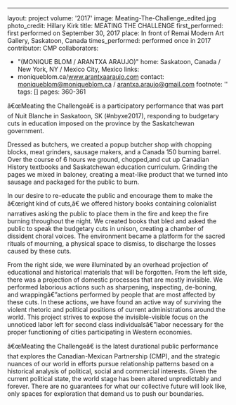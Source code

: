 ---
layout: project
volume: '2017'
image: Meating-The-Challenge_edited.jpg
photo_credit: Hillary Kirk
title: MEATING THE CHALLENGE
first_performed: first performed on September 30, 2017
place: In front of Remai Modern Art Gallery, Saskatoon, Canada
times_performed: performed once in 2017
contributor: CMP
collaborators:
- "(MONIQUE BLOM / ARANTXA ARAUJO)"
home: Saskatoon, Canada / New York, NY / Mexico City, Mexico
links:
- moniqueblom.ca/www.arantxaaraujo.com
contact: moniqueblom@moniqueblom.ca / arantxa.araujo@gmail.com
footnote: ''
tags: []
pages: 360-361



â€œMeating the Challengeâ€ is a participatory performance that was part of Nuit Blanche in Saskatoon, SK (#nbyxe2017), responding to budgetary cuts in education imposed on the province by the Saskatchewan government.

Dressed as butchers, we created a popup butcher shop with chopping blocks, meat grinders, sausage makers, and a Canada 150 burning barrel. Over the course of 6 hours we ground, chopped,and cut up Canadian History textbooks and Saskatchewan education curriculum. Grinding the pages we mixed in baloney, creating a meat-like product that we turned into sausage and packaged for the public to burn.

In our desire to re-educate the public and encourage them to make the â€œright kind of cuts,â€ we offered history books containing colonialist narratives asking the public to place them in the fire and keep the fire burning throughout the night. We created books that bled and asked the public to speak the budgetary cuts in unison, creating a chamber of dissident choral voices. The environment became a platform for the sacred rituals of mourning, a physical space to dismiss, to discharge the losses caused by these cuts.

From the right side, we were illuminated by an overhead projection of educational and historical materials that will be forgotten. From the left side, there was a projection of domestic processes that are mostly invisible. We performed laborious actions such as sharpening, inspecting, de-boning, and wrappingâ€”actions performed by people that are most affected by these cuts. In these actions, we have found an active way of surviving the violent rhetoric and political positions of current administrations around the world. This project strives to expose the invisible-visible focus on the unnoticed labor left for second class individualsâ€”labor necessary for the proper functioning of cities participating in Western economies.

â€œMeating the Challengeâ€ is the latest durational public performance that explores the Canadian-Mexican Partnership (CMP), and the strategic nuances of our world in efforts pursue relationship patterns based on a historical analysis of political, social and commercial interests. Given the current political state, the world stage has been altered unpredictably and forever. There are no guarantees for what our collective future will look like, only spaces for exploration that demand us to push our boundaries.
